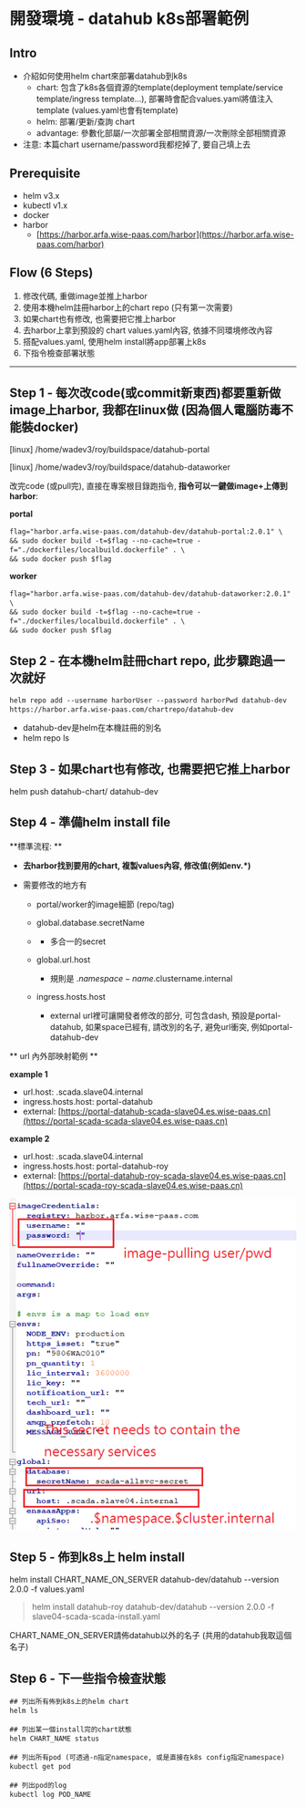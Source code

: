 # 開發環境 - datahub k8s部署範例

## Intro

* 介紹如何使用helm chart來部署datahub到k8s
  * chart: 包含了k8s各個資源的template\(deployment template/service template/ingress template...\), 部署時會配合values.yaml將值注入template \(values.yaml也會有template\)
  * helm: 部署/更新/查詢 chart
  * advantage: 參數化部屬/一次部署全部相關資源/一次刪除全部相關資源
* 注意: 本篇chart username/password我都挖掉了, 要自己填上去

## Prerequisite

* helm v3.x
* kubectl v1.x
* docker
* harbor
  * [https://harbor.arfa.wise-paas.com/harbor](https://harbor.arfa.wise-paas.com/harbor)

## Flow \(6 Steps\)

1. 修改代碼, 重做image並推上harbor
2. 使用本機helm註冊harbor上的chart repo \(只有第一次需要\)
3. 如果chart也有修改, 也需要把它推上harbor
4. 去harbor上拿到預設的 chart values.yaml內容, 依據不同環境修改內容
5. 搭配values.yaml, 使用helm install將app部署上k8s
6. 下指令檢查部署狀態

---

## Step 1 - 每次改code\(或commit新東西\)都要重新做image上harbor, 我都在linux做 \(因為個人電腦防毒不能裝docker\)

\[linux\] /home/wadev3/roy/buildspace/datahub-portal

\[linux\] /home/wadev3/roy/buildspace/datahub-dataworker

改完code \(或pull完\), 直接在專案根目錄跑指令, **指令可以一鍵做image+上傳到harbor**:

**portal**

```
flag="harbor.arfa.wise-paas.com/datahub-dev/datahub-portal:2.0.1" \
&& sudo docker build -t=$flag --no-cache=true -f="./dockerfiles/localbuild.dockerfile" . \
&& sudo docker push $flag
```

**worker**

```
flag="harbor.arfa.wise-paas.com/datahub-dev/datahub-dataworker:2.0.1" \
&& sudo docker build -t=$flag --no-cache=true -f="./dockerfiles/localbuild.dockerfile" . \
&& sudo docker push $flag
```

## Step 2 - 在本機helm註冊chart repo, 此步驟跑過一次就好

```
helm repo add --username harborUser --password harborPwd datahub-dev https://harbor.arfa.wise-paas.com/chartrepo/datahub-dev
```

* datahub-dev是helm在本機註冊的別名
* helm repo ls

## Step 3 - 如果chart也有修改, 也需要把它推上harbor

helm push datahub-chart/ datahub-dev

## Step 4 - 準備helm install file

**標準流程: **

* **去harbor找到要用的chart, 複製values內容, 修改值\(例如env.\*\)**
* 需要修改的地方有

  * portal/worker的image細節 \(repo/tag\)
  * global.database.secretName
  * * 多合一的secret
  * global.url.host

    * 規則是 .$namespace-name.$clustername.internal

  * ingress.hosts.host

    * external url裡可讓開發者修改的部分, 可包含dash, 預設是portal-datahub, 如果space已經有, 請改別的名子, 避免url衝突, 例如portal-datahub-dev

** url 內外部映射範例 **

**example 1**

* url.host: .scada.slave04.internal
* ingress.hosts.host: portal-datahub
* external: [https://portal-datahub-scada-slave04.es.wise-paas.cn](https://portal-scada-scada-slave04.es.wise-paas.cn)

**example 2**

* url.host: .scada.slave04.internal
* ingress.hosts.host: portal-datahub-roy
* external: [https://portal-datahub-roy-scada-slave04.es.wise-paas.cn](https://portal-scada-roy-scada-slave04.es.wise-paas.cn)

![](/assets/03.png)

## Step 5 - 佈到k8s上 helm install

helm install CHART\_NAME\_ON\_SERVER datahub-dev/datahub --version 2.0.0 -f values.yaml

> helm install datahub-roy datahub-dev/datahub --version 2.0.0 -f slave04-scada-scada-install.yaml

CHART\_NAME\_ON\_SERVER請佈datahub以外的名子 \(共用的datahub我取這個名子\)

## Step 6 - 下一些指令檢查狀態

```
## 列出所有佈到k8s上的helm chart
helm ls

## 列出某一個install完的chart狀態
helm CHART_NAME status

## 列出所有pod (可透過-n指定namespace, 或是直接在k8s config指定namespace)
kubectl get pod

## 列出pod的log
kubectl log POD_NAME
```



